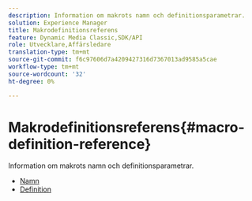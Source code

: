 ```yaml
---
description: Information om makrots namn och definitionsparametrar.
solution: Experience Manager
title: Makrodefinitionsreferens
feature: Dynamic Media Classic,SDK/API
role: Utvecklare,Affärsledare
translation-type: tm+mt
source-git-commit: f6c97606d7a4209427316d7367013ad9585a5cae
workflow-type: tm+mt
source-wordcount: '32'
ht-degree: 0%

---
```



# Makrodefinitionsreferens{#macro-definition-reference}

Information om makrots namn och definitionsparametrar.

* [Namn](r-name-macro.md)
* [Definition](r-definition-macro.md)
